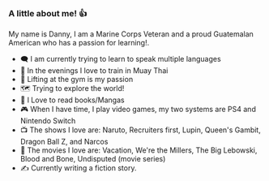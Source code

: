 ### A little about me! 👍
My name is Danny, I am a Marine Corps Veteran and a proud Guatemalan American who has a passion for learning!.

- 🗨️ I am currently trying to learn to speak multiple languages
- 🥊 In the evenings I love to train in Muay Thai
- 💪 Lifting at the gym is my passion
- 🗺️ Trying to explore the world!
- 📖 I Love to read books/Mangas
- 🎮 When I have time, I play video games, my two systems are PS4 and Nintendo Switch
- 📺 The shows I love are: Naruto, Recruiters first, Lupin, Queen's Gambit, Dragon Ball Z, and Narcos
- 🎥 The movies I love are: Vacation, We're the Millers, The Big Lebowski, Blood and Bone, Undisputed (movie series)
- ✍️ Currently writing a fiction story.

